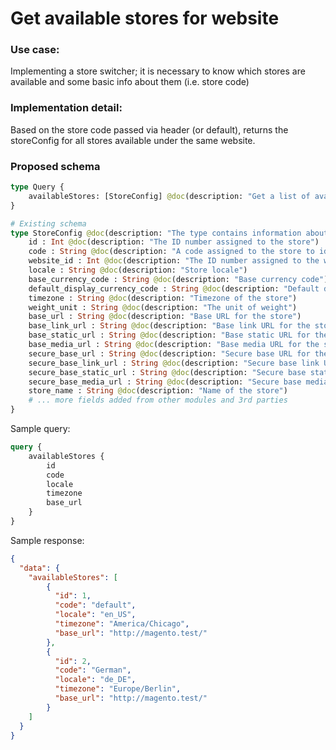 # Get available stores for website

### Use case:
Implementing a store switcher; it is necessary to know which stores are available and some basic info about them (i.e. store code)

### Implementation detail:
Based on the store code passed via header (or default), returns the storeConfig for all stores available under the same website.

### Proposed schema
```graphql
type Query {
    availableStores: [StoreConfig] @doc(description: "Get a list of available stores")
}

# Existing schema
type StoreConfig @doc(description: "The type contains information about a store config") {
    id : Int @doc(description: "The ID number assigned to the store")
    code : String @doc(description: "A code assigned to the store to identify it")
    website_id : Int @doc(description: "The ID number assigned to the website store belongs")
    locale : String @doc(description: "Store locale")
    base_currency_code : String @doc(description: "Base currency code")
    default_display_currency_code : String @doc(description: "Default display currency code")
    timezone : String @doc(description: "Timezone of the store")
    weight_unit : String @doc(description: "The unit of weight")
    base_url : String @doc(description: "Base URL for the store")
    base_link_url : String @doc(description: "Base link URL for the store")
    base_static_url : String @doc(description: "Base static URL for the store")
    base_media_url : String @doc(description: "Base media URL for the store")
    secure_base_url : String @doc(description: "Secure base URL for the store")
    secure_base_link_url : String @doc(description: "Secure base link URL for the store")
    secure_base_static_url : String @doc(description: "Secure base static URL for the store")
    secure_base_media_url : String @doc(description: "Secure base media URL for the store")
    store_name : String @doc(description: "Name of the store")
    # ... more fields added from other modules and 3rd parties
}
```

Sample query:
```graphql
query {
    availableStores {
        id
        code
        locale
        timezone
        base_url
    }
}
```

Sample response:
```json
{
  "data": {
    "availableStores": [
        {
          "id": 1,
          "code": "default",
          "locale": "en_US",
          "timezone": "America/Chicago",
          "base_url": "http://magento.test/"
        },
        {
          "id": 2,
          "code": "German",
          "locale": "de_DE",
          "timezone": "Europe/Berlin",
          "base_url": "http://magento.test/"
        }
    ]
  }
}
```

